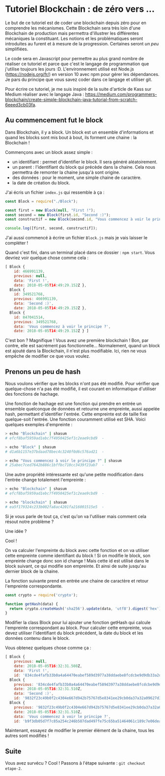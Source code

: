 # Tutoriel Blockchain : de zéro vers ...

Le but de ce tutoriel est de coder une blockchain depuis zéro pour en comprendre les mécanismes. Cette Blockchain sera très loin d'une Blockchain de production mais permettra d'illustrer les différentes mécaniques la constituant. Les notions et les problématiques seront introduites au furent et à mesure de la progression. Certaines seront *un peu* simplifiées.

Le code sera en Javascript pour permettre au plus grand nombre de réaliser ce tutoriel et parce que c'est le langage de programmation que j'utilise toujours les jours :D. L'environnement utilisé est Node.js (https://nodejs.org/fr/) en version 10 avec npm pour gérer les dépendances. Je pars du principe que vous savez coder dans ce langage et utiliser git.

Pour écrire ce tutoriel, je me suis inspiré de la suite d'article de Kass sur Medium réaliser avec le langage Java : https://medium.com/programmers-blockchain/create-simple-blockchain-java-tutorial-from-scratch-6eeed3cb03fa.

## Au commencement fut le block

Dans Blockchain, il y a block. Un block est un ensemble d'informations et quand les blocks sont mis bout à bout, ils forment une chaine : la Blockchain !

Commençons avec un block assez simple :

* un identifiant : permet d'identifier le block. Il sera généré aléatoirement.
* un parent : l'identifiant du block qui précède dans la chaine. Cela nous permettra de remonter la chaine jusqu'à sont origine.
* des données : pour le moment, une simple chaine de caractère.
* la date de création du block.

J'ai écris un fichier `index.js` qui ressemble à ça :

```Javascript
const Block = require("./Block");

const first = new Block(null, "First !");
const second = new Block(first.id, "Second :)");
const constructif = new Block(second.id, "Vous commencez à voir le principe ?");

console.log([first, second, constructif]);
```

J'ai aussi commencé à écrire un fichier `Block.js` mais je vais laisser le compléter !

Quand c'est fini, dans un terminal placé dans ce dossier : `npm start`. Vous devriez voir quelque chose comme cela :

```Javascript
[ Block {
    id: 466991139,
    previous: null,
    data: 'First !',
    date: 2018-05-05T14:49:29.152Z },
  Block {
    id: 349521768,
    previous: 466991139,
    data: 'Second :)',
    date: 2018-05-05T14:49:29.152Z },
  Block {
    id: 847041514,
    previous: 349521768,
    data: 'Vous commencez à voir le principe ?',
    date: 2018-05-05T14:49:29.152Z } ]
```

C'est bon ? Magnifique ! Vous avez une première blockchain ! Bon, par contre, elle est sacrément pas fonctionnelle... Normalement, quand un block est ajouté dans la Blockchain, il n'est plus modifiable. Ici, rien ne vous empêche de modifier ce que vous voulez.

## Prenons un peu de hash

Nous voulons vérifier que les blocks n'ont pas été modifié. Pour vérifier que quelque-chose n'a pas été modifié, il est courant en informatique d'utiliser des fonctions de hachage.

Une fonction de hachage est une fonction qui prendre en entrée un ensemble quelconque de données et retourne une empreinte, aussi appelée hash, permettant d'identifier l'entrée. Cette empreinte est de taille fixe quelque-soit l'entrée. Une fonction couramment utilisé est SHA. Voici quelques exemples d'empreinte :

```Bash
> echo "Blockchain" | shasum
# efcf8baf5959ad1ebc7f4950425ef1c2eae9cbd9  -

> echo "Block" | shasum
# d1a6b1157e37bdaad78bec4c3240f0d6c576ad21  -

> echo "Vous commencez à voir le principe ?" | shasum
# 25abec7ced7642b886c1bffbc710cc3439f23ab7  -
```

Une autre propriété intéressante est qu'une petite modification dans l'entrée change totalement l'empreinte :

```Bash
> echo "Blockchain" | shasum
# efcf8baf5959ad1ebc7f4950425ef1c2eae9cbd9  -

> echo "blockchain" | shasum
# ea5f179324c233b002fa8ac4201fa216001515e5  -
```

Si je vous parle de tout ça, c'est qu'on va l'utiliser mais comment cela résout notre problème ?

Une idée ?

Cool !

On va calculer l'empreinte du block avec cette fonction et on va utiliser cette empreinte comme identifiant du block ! Si on modifie le block, son empreinte change donc son id change ! Mais cette id est utilisé dans le block suivant, ce qui modifie son empreinte. Et ainsi de suite jusqu'au dernier block de la chaine.

La fonction suivante prend en entrée une chaine de caractère et retour l'empreinte correspondante.

```Javascript
const crypto = require('crypto');

function getHash(data) {
  return crypto.createHash('sha256').update(data, 'utf8').digest('hex');
}
```

Modifier la class Block pour lui ajouter une fonction getHash qui calcule l'empreinte correspondant au block. Pour calculer cette empreinte, vous devez utiliser l'identifiant du block précédent, la date du block et les données contenu dans le block.

Vous obtenez quelques chose comme ça :

```Javascript
[ Block {
    previous: null,
    date: 2018-05-05T16:32:31.508Z,
    data: 'First !',
    id: '834cde4fafb33b0a4a64470eabef589d3977a38ddaebe8fcdcbe9d9db33a2d8b' },
  Block {
    previous: '834cde4fafb33b0a4a64470eabef589d3977a38ddaebe8fcdcbe9d9db33a2d8b',
    date: 2018-05-05T16:32:31.510Z,
    data: 'Second :)',
    id: '9832f23c49b0f2c4304e667d942b75767d5e8341ee29cb0da37a32a09627d396' },
  Block {
    previous: '9832f23c49b0f2c4304e667d942b75767d5e8341ee29cb0da37a32a09627d396',
    date: 2018-05-05T16:32:31.510Z,
    data: 'Vous commencez à voir le principe ?',
    id: 'b9f3db05d7f7c85a254c246b587dad497fe75c65ba51464061c189c7e06deada' } ]
```

Maintenant, essayez de modifier le premier élément de la chaine, tous les autres sont modifiés !

## Suite

Vous avez survécu ? Cool ! Passons à l'étape suivante : `git checkout etape-2`.
